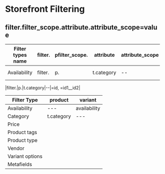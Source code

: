 # Storefront Filtering
## filter.filter_scope.attribute.attribute_scope=value

|Filter types name|filter.|pfilter_scope.|attribute|attribute_scope|=value|
|--|--|--|--|--|--|
|Availability|filter.|p.|t.category|--|=id, =id1__id2|

|filter.|p.|t.category|--|=id, =id1__id2|

| Filter Type | product | variant |
| ----------- | ------- | ------- |
|Availability|   ---    |availability|
|Category|t.category|---|price|
|Price|
|Product tags|
|Product type|
|Vendor|
|Variant options|
|Metafields|
